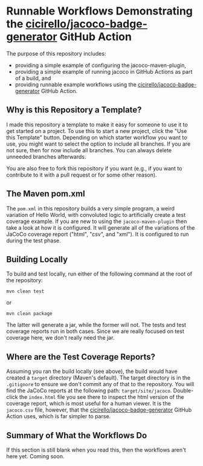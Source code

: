 # Runnable Workflows Demonstrating the [cicirello/jacoco-badge-generator](https://github.com/cicirello/jacoco-badge-generator) GitHub Action

The purpose of this repository includes:
* providing a simple example of configuring the jacoco-maven-plugin,
* providing a simple example of running jacoco in GitHub Actions as part of a build, and
* providing runnable example workflows using the 
  [cicirello/jacoco-badge-generator](https://github.com/cicirello/jacoco-badge-generator) GitHub 
  Action.
  
## Why is this Repository a Template?

I made this repository a template to make it easy for someone
to use it to get started on a project. To use this to start a 
new project, click the "Use this Template" button. Depending on
which starter workflow you want to use, you might want to select 
the option to include all branches. If you are not sure, then
for now include all branches. You can always delete unneeded
branches afterwards.

You are also free to fork this repository if you want (e.g.,
if you want to contribute to it with a pull request or for some 
other reason).

## The Maven pom.xml

The `pom.xml` in this repository builds a very simple program, a weird variation
of Hello World, with convoluted logic to artificially create a test coverage example.
If you are new to using the `jacoco-maven-plugin` then take a look at how it
is configured. It will generate all of the variations of the JaCoCo coverage
report ("html", "csv", and "xml"). It is configured to run during the test phase.

## Building Locally

To build and test locally, run either of the following command at the root
of the repository:

```Shell
mvn clean test
```
or

```Shell
mvn clean package
```

The latter will generate a jar, while the former will not. The tests
and test coverage reports run in both cases. Since we are really focused on
test coverage here, we don't really need the jar.

## Where are the Test Coverage Reports?

Assuming you ran the build locally (see above), the build would have created
a `target` directory (Maven's default). The target directory is in the `.gitignore`
to ensure we don't commit any of that to the repository. 
You will find the JaCoCo reports at the following path: `target/site/jacoco`. 
Double-click the `index.html` file you see there to inspect the html version of 
the coverage report, which is most useful for a human viewer. It is the `jacoco.csv`
file, however, that 
the [cicirello/jacoco-badge-generator](https://github.com/cicirello/jacoco-badge-generator) 
GitHub Action uses, which is far simpler to parse.

## Summary of What the Workflows Do

If this section is still blank when you read this, then the workflows aren't
here yet. Coming soon.

